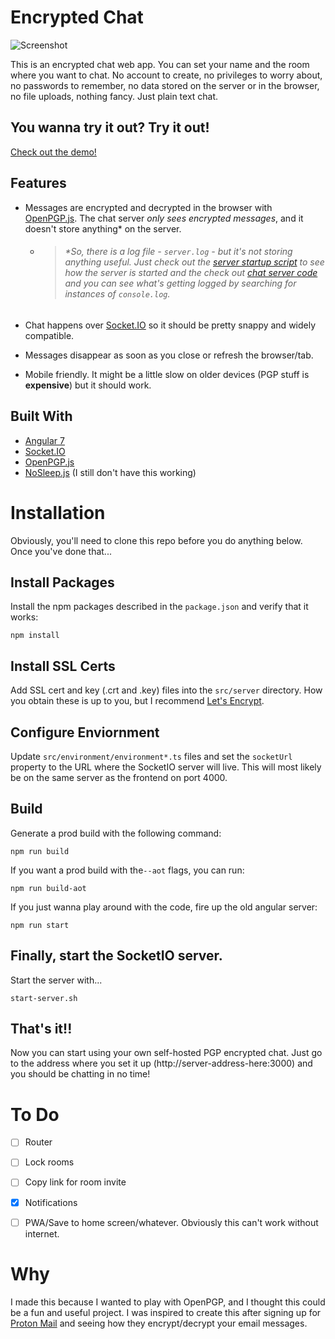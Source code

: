 # Encrypted Chat

![Screenshot](https://raw.githubusercontent.com/plan8studios/encrypted-chat/master/screenshot.png)

This is an encrypted chat web app. You can set your name and the room where you want to chat. No account to create, no privileges to worry about, no passwords to remember, no data stored on the server or in the browser, no file uploads, nothing fancy. Just plain text chat.

## You wanna try it out? Try it out!
[Check out the demo!](https://cup.plan8home.com:3000/)

## Features
* Messages are encrypted and decrypted in the browser with [OpenPGP.js](https://github.com/openpgpjs/openpgpjs). The chat server _only sees encrypted messages_, and it doesn't store anything* on the server.
  * > ###### *So, there _is_ a log file - `server.log` - but it's not storing anything useful. Just check out the [server startup script](start-server.sh) to see how the server is started and the check out [chat server code](src/server/index.js) and you can see what's getting logged by searching for instances of `console.log`.

* Chat happens over [Socket.IO](https://socket.io/) so it should be pretty snappy and widely compatible.

* Messages disappear as soon as you close or refresh the browser/tab.

* Mobile friendly. It might be a little slow on older devices (PGP stuff is **expensive**) but it should work.

## Built With

* [Angular 7](https://angular.io)
* [Socket.IO](https://socket.io)
* [OpenPGP.js](https://github.com/openpgpjs/openpgpjs)
* [NoSleep.js](https://github.com/richtr/NoSleep.js?files=1) (I still don't have this working)

# Installation

Obviously, you'll need to clone this repo before you do anything below. Once you've done that...

## Install Packages

Install the npm packages described in the `package.json` and verify that it works:

```shell
npm install
```

## Install SSL Certs

Add SSL cert and key (.crt and .key) files into the `src/server` directory. How you obtain these is up to you, but I recommend [Let's Encrypt](https://letsencrypt.org/).

## Configure Enviornment

Update `src/environment/environment*.ts` files and set the `socketUrl` property to the URL where the SocketIO server will live. This will most likely be on the same server as the frontend on port 4000.

## Build

Generate a prod build with the following command:

```shell
npm run build
```

If you want a prod build with the`--aot` flags, you can run:

```shell
npm run build-aot
```

If you just wanna play around with the code, fire up the old angular server:

```shell
npm run start
```

## Finally, start the SocketIO server.
Start the server with...
```shell
start-server.sh
```

## That's it!!
Now you can start using your own self-hosted PGP encrypted chat. Just go to the address where you set it up (http://server-address-here:3000) and you should be chatting in no time!

# To Do

- [ ] Router
- [ ] Lock rooms
- [ ] Copy link for room invite
- [x] Notifications
- [ ] PWA/Save to home screen/whatever. Obviously this can't work without internet.


# Why

I made this because I wanted to play with OpenPGP, and I thought this could be a fun and useful project. I was inspired to create this after signing up for [Proton Mail](https://protonmail.com/) and seeing how they encrypt/decrypt your email messages.
